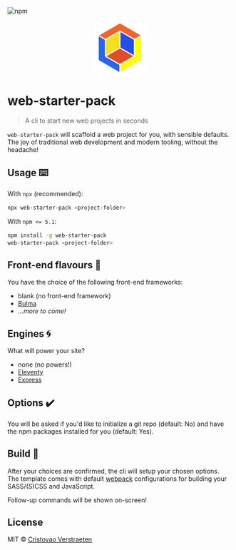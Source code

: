 ![npm](https://img.shields.io/npm/v/web-starter-pack.svg?color=blue)
<p align="center">
  <img src="https://raw.githubusercontent.com/cristovaov/web-starter-pack/master/template/static/img/web-starter-pack.png" width="120" height="120" alt="web-starter-pack logo">
</p>

# web-starter-pack

> A cli to start new web projects in seconds

`web-starter-pack` will scaffold a web project for you, with sensible defaults. The joy of traditional web development and modern tooling, without the headache! 

## Usage ⌨️

With `npx` (recommended):
```bash
npx web-starter-pack <project-folder>
```
With `npm <= 5.1`:
```bash
npm install -g web-starter-pack
web-starter-pack <project-folder>
```

## Front-end flavours 🍦
You have the choice of the following front-end frameworks:
* blank (no front-end framework)
* [Bulma](https://bulma.io)
* *...more to come!*

## Engines 🌀
What will power your site?
* none (no powers!)
* [Eleventy](https://www.11ty.io/)
* [Express](https://expressjs.com/)

## Options ✔️
You will be asked if you'd like to initialize a git repo (default: No) and have the npm packages installed for you (default: Yes).

## Build 🔧
After your choices are confirmed, the cli will setup your chosen options. The template comes with default [webpack](https://webpack.js.org/) configurations for building your SASS/(S)CSS and JavaScript. 

Follow-up commands will be shown on-screen!

## License

MIT &copy; [Cristovao Verstraeten](https://apleasantview.com)
